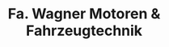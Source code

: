 ---
title: "Fa. Wagner Motoren & Fahrzeugtechnik"
url: /morschen/fa-wagner-motoren-und-fahrzeugtechnik/
shop: Autowerkstatt
---